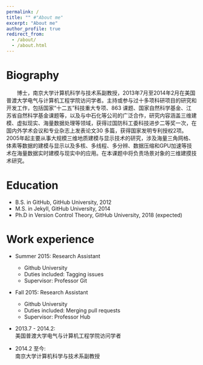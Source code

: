 ```yaml
---
permalink: /
title: "" #"About me"
excerpt: "About me"
author_profile: true
redirect_from: 
  - /about/
  - /about.html
---
```

Biography
======
&emsp;&emsp;博士，南京大学计算机科学与技术系副教授，2013年7月至2014年2月在美国普渡大学电气与计算机工程学院访问学者。主持或参与过十多项科研项目的研究和开发工作，包括国家“十二五”科技重大专项、863 课题、国家自然科学基金、江苏省自然科学基金课题等，以及与中石化等公司的广泛合作，研究内容涵盖三维建模、虚拟现实、海量数据处理等领域，获得过国防科工委科技进步二等奖一次，在国内外学术会议和专业杂志上发表论文30 多篇，获得国家发明专利授权2项。2005年起主要从事大规模三维地质建模与显示技术的研究，涉及海量三角网格、体素等数据的建模与显示以及多核、多线程、多分辨、数据压缩和GPU加速等技术在海量数据实时建模与现实中的应用。在本课题中将负责场景对象的三维建摸技术研究。

Education
======
* B.S. in GitHub, GitHub University, 2012
* M.S. in Jekyll, GitHub University, 2014
* Ph.D in Version Control Theory, GitHub University, 2018 (expected)

Work experience
======
* Summer 2015: Research Assistant
  * Github University
  * Duties included: Tagging issues
  * Supervisor: Professor Git

* Fall 2015: Research Assistant
  * Github University
  * Duties included: Merging pull requests
  * Supervisor: Professor Hub

* 2013.7 - 2014.2:  
美国普渡大学电气与计算机工程学院访问学者

* 2014.2 至今:  
南京大学计算机科学与技术系副教授



